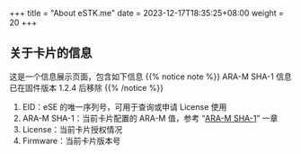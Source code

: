 +++
title = "About eSTK.me"
date =  2023-12-17T18:35:25+08:00
weight = 20
+++

## 关于卡片的信息

这是一个信息展示页面，包含如下信息
{{% notice note %}}
ARA-M SHA-1 信息已在固件版本 1.2.4 后移除
{{% /notice %}}

1. EID：eSE 的唯一序列号，可用于查询或申请 License 使用
2. ARA-M SHA-1：当前卡片配置的 ARA-M 值，参考 “[ARA-M SHA-1](./settings/ara-m-sha-1.md)” 一章
3. License：当前卡片授权情况
4. Firmware：当前卡片版本号
